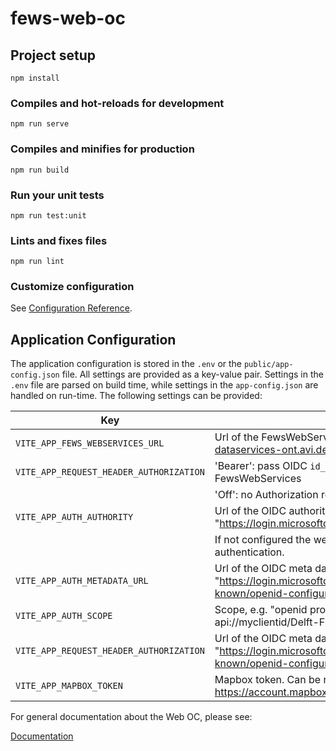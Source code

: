 # fews-web-oc



## Project setup
```
npm install
```

### Compiles and hot-reloads for development
```
npm run serve
```

### Compiles and minifies for production
```
npm run build
```

### Run your unit tests
```
npm run test:unit
```

### Lints and fixes files
```
npm run lint
```

### Customize configuration
See [Configuration Reference](https://cli.vuejs.org/config/).

## Application Configuration

The application configuration is stored in the `.env` or the `public/app-config.json` file. All settings are provided as a key-value pair.
Settings in the `.env` file are parsed on build time, while settings in the `app-config.json` are handled on run-time.
The following settings can be provided:

| Key                                     | Description                                                                                                           |
|-----------------------------------------|-----------------------------------------------------------------------------------------------------------------------|
| `VITE_APP_FEWS_WEBSERVICES_URL`          | Url of the FewsWebServices, e.g. "https://rwsos-dataservices-ont.avi.deltares.nl/iwp/FewsWebServices"                 |
| `VITE_APP_REQUEST_HEADER_AUTHORIZATION`  | 'Bearer': pass OIDC `id_token` as bearer for request to the FewsWebServices                                           |
|                                         | 'Off': no Authorization request header                                                                                |
| `VITE_APP_AUTH_AUTHORITY`                | Url of the OIDC authority, e.g. "https://login.microsoftonline.com/MYTENANTID/".                                      |
|                                         | If not configured the web oc can be accessed without authentication.                                                  |
| `VITE_APP_AUTH_METADATA_URL`             | Url of the OIDC meta data, e.g. "https://login.microsoftonline.com/MYTENANTID/v2.0/.well-known/openid-configuration". |
| `VITE_APP_AUTH_SCOPE`                    | Scope, e.g. "openid profile email Offline_Access api://myclientid/Delft-FEWSWebServices".                             |
| `VITE_APP_REQUEST_HEADER_AUTHORIZATION`  | Url of the OIDC meta data, e.g. "https://login.microsoftonline.com/MYTENANTID/v2.0/.well-known/openid-configuration". |
| `VITE_APP_MAPBOX_TOKEN`                   | Mapbox token. Can be retrieved from: https://account.mapbox.com/access-tokens.                                       |

For general documentation about the Web OC, please see: 

[Documentation](docs/)
